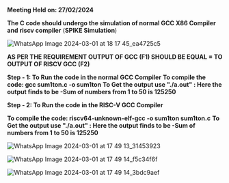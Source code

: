 **Meeting Held on: 27/02/2024**

**The C code should undergo the simulation of normal GCC X86 Compiler and riscv compiler** (**SPIKE Simulation**) 

![WhatsApp Image 2024-03-01 at 18 17 45_ea4725c5](https://github.com/Ekanthreddy886/ekanth-reddy/assets/159982724/3af920ac-b4aa-49d2-9591-fb15b0bd51d3)



**AS PER THE REQUIREMENT OUTPUT OF GCC (F1) SHOULD BE EQUAL = TO OUTPUT OF RISCV GCC (F2)**

**Step - 1: To Run the code in the normal GCC Compiler**
            **To compile the code: gcc sum1ton.c -o sum1ton**
            **To Get the output use "./a.out" : Here the output finds to be -Sum of numbers from 1 to 50 is 125250**

            
**Step - 2: To Run the code in the RISC-V GCC Compiler**

 **To compile the code: riscv64-unknown-elf-gcc -o sum1ton sum1ton.c**
  **To Get the output use "./a.out" : Here the output finds to be -Sum of numbers from 1 to 50 is 125250**

  
![WhatsApp Image 2024-03-01 at 17 49 13_31453923](https://github.com/Ekanthreddy886/ekanth-reddy/assets/159982724/d8f8ec7c-2528-449b-83b4-684733998a2d)


  ![WhatsApp Image 2024-03-01 at 17 49 14_f5c34f6f](https://github.com/Ekanthreddy886/ekanth-reddy/assets/159982724/3e6530a1-2f26-45df-b0eb-c3a2c0cbf4c2)


  ![WhatsApp Image 2024-03-01 at 17 49 14_3bdc9aef](https://github.com/Ekanthreddy886/ekanth-reddy/assets/159982724/9e911748-7447-407f-9a6e-4ebcfc94864b)

